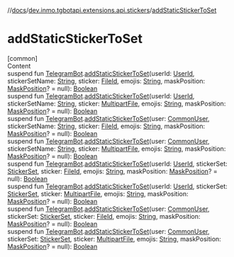 //[docs](../../index.md)/[dev.inmo.tgbotapi.extensions.api.stickers](index.md)/[addStaticStickerToSet](add-static-sticker-to-set.md)



# addStaticStickerToSet  
[common]  
Content  
suspend fun [TelegramBot](../dev.inmo.tgbotapi.bot/index.md#%5Bdev.inmo.tgbotapi.bot%2FTelegramBot%2F%2F%2FPointingToDeclaration%2F%5D%2FClasslikes%2F625018081).[addStaticStickerToSet](add-static-sticker-to-set.md)(userId: [UserId](../dev.inmo.tgbotapi.types/index.md#%5Bdev.inmo.tgbotapi.types%2FUserId%2F%2F%2FPointingToDeclaration%2F%5D%2FClasslikes%2F625018081), stickerSetName: [String](https://kotlinlang.org/api/latest/jvm/stdlib/kotlin/-string/index.html), sticker: [FileId](../dev.inmo.tgbotapi.requests.abstracts/-file-id/index.md), emojis: [String](https://kotlinlang.org/api/latest/jvm/stdlib/kotlin/-string/index.html), maskPosition: [MaskPosition](../dev.inmo.tgbotapi.types.stickers/-mask-position/index.md)? = null): [Boolean](https://kotlinlang.org/api/latest/jvm/stdlib/kotlin/-boolean/index.html)  
suspend fun [TelegramBot](../dev.inmo.tgbotapi.bot/index.md#%5Bdev.inmo.tgbotapi.bot%2FTelegramBot%2F%2F%2FPointingToDeclaration%2F%5D%2FClasslikes%2F625018081).[addStaticStickerToSet](add-static-sticker-to-set.md)(userId: [UserId](../dev.inmo.tgbotapi.types/index.md#%5Bdev.inmo.tgbotapi.types%2FUserId%2F%2F%2FPointingToDeclaration%2F%5D%2FClasslikes%2F625018081), stickerSetName: [String](https://kotlinlang.org/api/latest/jvm/stdlib/kotlin/-string/index.html), sticker: [MultipartFile](../dev.inmo.tgbotapi.requests.abstracts/-multipart-file/index.md), emojis: [String](https://kotlinlang.org/api/latest/jvm/stdlib/kotlin/-string/index.html), maskPosition: [MaskPosition](../dev.inmo.tgbotapi.types.stickers/-mask-position/index.md)? = null): [Boolean](https://kotlinlang.org/api/latest/jvm/stdlib/kotlin/-boolean/index.html)  
suspend fun [TelegramBot](../dev.inmo.tgbotapi.bot/index.md#%5Bdev.inmo.tgbotapi.bot%2FTelegramBot%2F%2F%2FPointingToDeclaration%2F%5D%2FClasslikes%2F625018081).[addStaticStickerToSet](add-static-sticker-to-set.md)(user: [CommonUser](../dev.inmo.tgbotapi.types/-common-user/index.md), stickerSetName: [String](https://kotlinlang.org/api/latest/jvm/stdlib/kotlin/-string/index.html), sticker: [FileId](../dev.inmo.tgbotapi.requests.abstracts/-file-id/index.md), emojis: [String](https://kotlinlang.org/api/latest/jvm/stdlib/kotlin/-string/index.html), maskPosition: [MaskPosition](../dev.inmo.tgbotapi.types.stickers/-mask-position/index.md)? = null): [Boolean](https://kotlinlang.org/api/latest/jvm/stdlib/kotlin/-boolean/index.html)  
suspend fun [TelegramBot](../dev.inmo.tgbotapi.bot/index.md#%5Bdev.inmo.tgbotapi.bot%2FTelegramBot%2F%2F%2FPointingToDeclaration%2F%5D%2FClasslikes%2F625018081).[addStaticStickerToSet](add-static-sticker-to-set.md)(user: [CommonUser](../dev.inmo.tgbotapi.types/-common-user/index.md), stickerSetName: [String](https://kotlinlang.org/api/latest/jvm/stdlib/kotlin/-string/index.html), sticker: [MultipartFile](../dev.inmo.tgbotapi.requests.abstracts/-multipart-file/index.md), emojis: [String](https://kotlinlang.org/api/latest/jvm/stdlib/kotlin/-string/index.html), maskPosition: [MaskPosition](../dev.inmo.tgbotapi.types.stickers/-mask-position/index.md)? = null): [Boolean](https://kotlinlang.org/api/latest/jvm/stdlib/kotlin/-boolean/index.html)  
suspend fun [TelegramBot](../dev.inmo.tgbotapi.bot/index.md#%5Bdev.inmo.tgbotapi.bot%2FTelegramBot%2F%2F%2FPointingToDeclaration%2F%5D%2FClasslikes%2F625018081).[addStaticStickerToSet](add-static-sticker-to-set.md)(userId: [UserId](../dev.inmo.tgbotapi.types/index.md#%5Bdev.inmo.tgbotapi.types%2FUserId%2F%2F%2FPointingToDeclaration%2F%5D%2FClasslikes%2F625018081), stickerSet: [StickerSet](../dev.inmo.tgbotapi.types.stickers/-sticker-set/index.md), sticker: [FileId](../dev.inmo.tgbotapi.requests.abstracts/-file-id/index.md), emojis: [String](https://kotlinlang.org/api/latest/jvm/stdlib/kotlin/-string/index.html), maskPosition: [MaskPosition](../dev.inmo.tgbotapi.types.stickers/-mask-position/index.md)? = null): [Boolean](https://kotlinlang.org/api/latest/jvm/stdlib/kotlin/-boolean/index.html)  
suspend fun [TelegramBot](../dev.inmo.tgbotapi.bot/index.md#%5Bdev.inmo.tgbotapi.bot%2FTelegramBot%2F%2F%2FPointingToDeclaration%2F%5D%2FClasslikes%2F625018081).[addStaticStickerToSet](add-static-sticker-to-set.md)(userId: [UserId](../dev.inmo.tgbotapi.types/index.md#%5Bdev.inmo.tgbotapi.types%2FUserId%2F%2F%2FPointingToDeclaration%2F%5D%2FClasslikes%2F625018081), stickerSet: [StickerSet](../dev.inmo.tgbotapi.types.stickers/-sticker-set/index.md), sticker: [MultipartFile](../dev.inmo.tgbotapi.requests.abstracts/-multipart-file/index.md), emojis: [String](https://kotlinlang.org/api/latest/jvm/stdlib/kotlin/-string/index.html), maskPosition: [MaskPosition](../dev.inmo.tgbotapi.types.stickers/-mask-position/index.md)? = null): [Boolean](https://kotlinlang.org/api/latest/jvm/stdlib/kotlin/-boolean/index.html)  
suspend fun [TelegramBot](../dev.inmo.tgbotapi.bot/index.md#%5Bdev.inmo.tgbotapi.bot%2FTelegramBot%2F%2F%2FPointingToDeclaration%2F%5D%2FClasslikes%2F625018081).[addStaticStickerToSet](add-static-sticker-to-set.md)(user: [CommonUser](../dev.inmo.tgbotapi.types/-common-user/index.md), stickerSet: [StickerSet](../dev.inmo.tgbotapi.types.stickers/-sticker-set/index.md), sticker: [FileId](../dev.inmo.tgbotapi.requests.abstracts/-file-id/index.md), emojis: [String](https://kotlinlang.org/api/latest/jvm/stdlib/kotlin/-string/index.html), maskPosition: [MaskPosition](../dev.inmo.tgbotapi.types.stickers/-mask-position/index.md)? = null): [Boolean](https://kotlinlang.org/api/latest/jvm/stdlib/kotlin/-boolean/index.html)  
suspend fun [TelegramBot](../dev.inmo.tgbotapi.bot/index.md#%5Bdev.inmo.tgbotapi.bot%2FTelegramBot%2F%2F%2FPointingToDeclaration%2F%5D%2FClasslikes%2F625018081).[addStaticStickerToSet](add-static-sticker-to-set.md)(user: [CommonUser](../dev.inmo.tgbotapi.types/-common-user/index.md), stickerSet: [StickerSet](../dev.inmo.tgbotapi.types.stickers/-sticker-set/index.md), sticker: [MultipartFile](../dev.inmo.tgbotapi.requests.abstracts/-multipart-file/index.md), emojis: [String](https://kotlinlang.org/api/latest/jvm/stdlib/kotlin/-string/index.html), maskPosition: [MaskPosition](../dev.inmo.tgbotapi.types.stickers/-mask-position/index.md)? = null): [Boolean](https://kotlinlang.org/api/latest/jvm/stdlib/kotlin/-boolean/index.html)  



